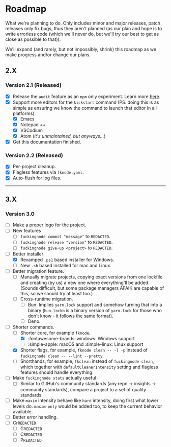 <!-- markdownlint-disable md007 -->
# Roadmap

What we're planning to do. Only includes minor and major releases, patch releases only fix bugs, thus they aren't planned (as our plan and hope is to write errorless code (which we'll never do, but we'll try our best to get as close as possible to that)).

We'll expand (and rarely, but not impossibly, shrink) this roadmap as we make progress and/or change our plans.

## 2.X

### Version 2.1 (Released)

- [X] Release the `audit` feature as an `npm` only experiment. Learn more [here](../learn/audit.md).
- [X] Support more editors for the `kickstart` command (PS. doing this is as simple as ensuring we know the command to launch that editor in all platforms).
    - [X] Emacs
    - [X] Notepad ++
    - [X] VSCodium
    - [X] Atom (_it's unmaintained, but anyways..._)
- [X] Get this documentation finished.

### Version 2.2 (Released)

- [X] Per-project cleanup.
- [X] Flagless features via `fknode.yaml`.
- [X] Auto-flush for log files.

----

## 3.X

### Version 3.0

- [ ] Make a proper logo for the project.
- [ ] New features
    - [ ] `fuckingnode commit "message"` to `REDACTED`.
    - [ ] `fuckingnode release "version"` to `REDACTED`.
    - [ ] `fuckingnode give-up <project>` to `REDACTED`.
- [ ] Better installer
    - [X] Revamped `.ps1` based installer for Windows.
    - [ ] New `.sh` based installed for mac and Linux.
- [ ] Better migration feature.
    - [ ] Manually migrate projects, copying exact versions from one lockfile and creating (by us) a new one where everything'll be added. (Sounds difficult, but some package managers AFAIK are capable of this, so we should try at least too.)
    - [ ] Cross-runtime migration.
        - [ ] Bun. Implies `yarn.lock` support and somehow turning that into a binary (`bun.lockb` is a binary version of `yarn.lock` for those who don't know - it follows the same format).
        - [ ] Deno.
- [ ] Shorter commands.
    - [ ] Shorter core, for example `fknode`.
        - [X] :fontawesome-brands-windows: Windows support
        - [ ] :simple-apple: macOS and :simple-linux: Linux support
    - [X] Shorter flags, for example, `fknode clean -- -l -p` instead of `fuckingnode clean -- --lint --pretty`.
    - [ ] Shorthands, for example, `fkclean` instead of `fuckingnode clean`, which together with `defaultCleanerIntensity` setting and flagless features should handle everything.
- [ ] Make `fuckingnode stats` actually useful
    - [ ] Similar to GitHub's community standards (any repo -> insights -> community standards), compare a project to a set of quality standards.
- [ ] Make `maxim` intensity behave like `hard` intensity, doing first what lower levels do. `maxim-only` would be added too, to keep the current behavior available.
- [ ] Better error handling.
- [ ] Cr`REDACTED`
    - [ ] G`REDACTED`
    - [ ] C`REDACTED`
    - [ ] P`REDACTED`
